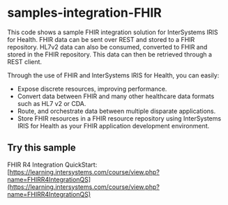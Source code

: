 # samples-integration-FHIR

This code shows a sample FHIR integration solution for InterSystems IRIS for Health. FHIR data can be sent over REST and stored to a FHIR repository. HL7v2 data can also be consumed, converted to FHIR and stored in the FHIR repository. This data can then be retrieved through a REST client.

Through the use of FHIR and InterSystems IRIS for Health, you can easily:

* Expose discrete resources, improving performance.
* Convert data between FHIR and many other healthcare data formats such as HL7 v2 or CDA.
* Route, and orchestrate data between multiple disparate applications.
* Store FHIR resources in a FHIR resource repository using InterSystems IRIS for Health as your FHIR application development environment.

## Try this sample

FHIR R4 Integration QuickStart: [https://learning.intersystems.com/course/view.php?name=FHIRR4IntegrationQS](https://learning.intersystems.com/course/view.php?name=FHIRR4IntegrationQS)
